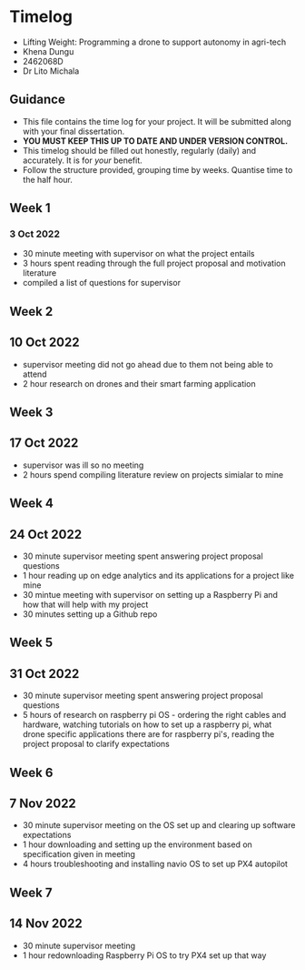 # Timelog

* Lifting Weight: Programming a drone to support autonomy in agri-tech
* Khena Dungu
* 2462068D
* Dr Lito Michala

## Guidance

* This file contains the time log for your project. It will be submitted along with your final dissertation.
* **YOU MUST KEEP THIS UP TO DATE AND UNDER VERSION CONTROL.**
* This timelog should be filled out honestly, regularly (daily) and accurately. It is for *your* benefit.
* Follow the structure provided, grouping time by weeks.  Quantise time to the half hour.

## Week 1

### 3 Oct 2022

* 30 minute meeting with supervisor on what the project entails 
* 3 hours spent reading through the full project proposal and motivation literature 
* compiled a list of questions for supervisor 

## Week 2

## 10 Oct 2022

* supervisor meeting did not go ahead due to them not being able to attend
* 2 hour research on drones and their smart farming application

## Week 3

## 17 Oct 2022

* supervisor was ill so no meeting 
* 2 hours spend compiling literature review on projects simialar to mine

## Week 4

## 24 Oct 2022

* 30 minute supervisor meeting spent answering project proposal questions
* 1 hour reading up on edge analytics and its applications for a project like mine
* 30 mintue meeting with supervisor on setting up a Raspberry Pi and how that will help with my project 
* 30 minutes setting up a Github repo


## Week 5

## 31 Oct 2022

* 30 minute supervisor meeting spent answering project proposal questions
* 5 hours of research on raspberry pi OS - ordering the right cables and hardware, watching tutorials on how to set up a raspberry pi, what drone specific applications there are for raspberry pi's, reading the project proposal to clarify expectations 

## Week 6

## 7 Nov 2022

* 30 minute supervisor meeting on the OS set up and clearing up software expectations
* 1 hour downloading and setting up the environment based on specification given in meeting
* 4 hours troubleshooting and installing navio OS to set up PX4 autopilot

## Week 7

## 14 Nov 2022
* 30 minute supervisor meeting 
* 1 hour redownloading Raspberry Pi OS to try PX4 set up that way

